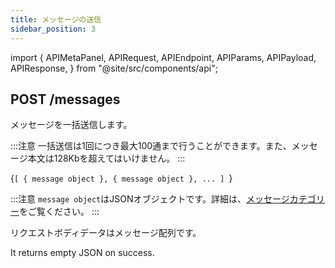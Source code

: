 ```yaml
---
title: メッセージの送信
sidebar_position: 3
---
```


import {
  APIMetaPanel,
  APIRequest,
  APIEndpoint,
  APIParams,
  APIPayload,
  APIResponse,
} from "@site/src/components/api";

## POST /messages

メッセージを一括送信します。

:::注意
一括送信は1回につき最大100通まで行うことができます。また、メッセージ本文は128Kbを超えてはいけません。
:::

<APIEndpoint url="/messages" />

<APIMetaPanel scope="Authorized" />

<APIPayload>{`[
  { message object },
  { message object },
  ...
]
`}</APIPayload>

:::注意
`message object`はJSONオブジェクトです。詳細は、[メッセージカテゴリー](./category)をご覧ください。
:::

<APIRequest
  title="Send Messages"
  method="POST"
  url="/messages --data PAYLOAD"
/>

リクエストボディデータはメッセージ配列です。

<APIResponse name="msgs" />

It returns empty JSON on success.
